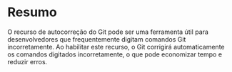 # Resumo

O recurso de autocorreção do Git pode ser uma ferramenta útil para desenvolvedores que frequentemente digitam comandos Git incorretamente. Ao habilitar este recurso, o Git corrigirá automaticamente os comandos digitados incorretamente, o que pode economizar tempo e reduzir erros.
